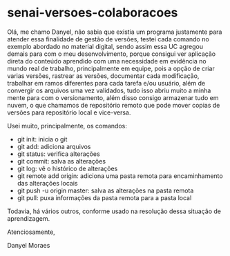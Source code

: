 # senai-versoes-colaboracoes
Olá, me chamo Danyel, não sabia que existia um programa justamente para atender essa finalidade de gestão de versões, testei cada comando no exemplo abordado no material digital, sendo assim essa UC agregou demais para com o meu desenvolvimento, porque consigui ver aplicação direta do conteúdo aprendido com uma necessidade em evidência no mundo real de trabalho, principalmente em equipe, pois a opção de criar varias versões, rastrear as versões, documentar cada modificação, trabalhar em ramos diferentes para cada tarefa e/ou usuário, além de convergir os arquivos uma vez validados, tudo isso abriu muito a minha mente para com o versionamento, além disso consigo armazenar tudo em nuvem, o que chamamos de repositório remoto que pode mover copias de versões para repositório local e vice-versa.

Usei muito, principalmente, os comandos:
* git init: inicia o git
* git add: adiciona arquivos
* git status: verifica alterações
* git commit: salva as alterações
* git log: vê o histórico de alterações
* git remote add origin: adiciona uma pasta remota para encaminhamento das alterações locais
 * git push -u origin master: salva as alterações na pasta remota
* git pull: puxa informações da pasta remota para a pasta local

Todavia, há vários outros, conforme usado na resolução dessa situação de aprendizagem.

Atenciosamente,

Danyel Moraes
